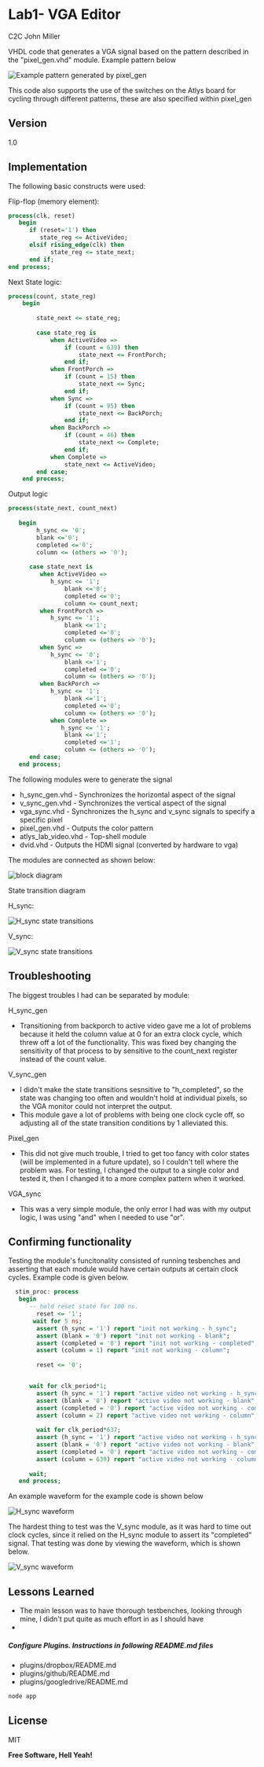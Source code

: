 Lab1- VGA Editor
=========

C2C John Miller

VHDL code that generates a VGA signal based on the pattern described in the "pixel_gen.vhd" module. Example pattern below

![Example pattern generated by pixel_gen](example_pattern.jpg)


This code also supports the use of the switches on the Atlys board for cycling through different patterns, these are also specified within pixel_gen 

Version
----

1.0

Implementation
-----------
The following basic constructs were used:

Flip-flop (memory element):

```Vhdl
process(clk, reset)
   begin
      if (reset='1') then
         state_reg <= ActiveVideo;
      elsif rising_edge(clk) then
        	state_reg <= state_next;
      end if;
end process;
```

Next State logic:

```Vhdl
process(count, state_reg)
    begin
		
		state_next <= state_reg;
	
		case state_reg is
			when ActiveVideo =>
				if (count = 639) then
					state_next <= FrontPorch;
				end if;
			when FrontPorch =>
				if (count = 15) then
					state_next <= Sync;
				end if;
			when Sync =>
				if (count = 95) then
					state_next <= BackPorch;
				end if;
			when BackPorch =>
				if (count = 46) then
					state_next <= Complete;
				end if;
			when Complete =>
				state_next <= ActiveVideo;	
		end case;
	end process;

```
Output logic

```Vhdl
process(state_next, count_next)
    
   begin
		h_sync <= '0';
		blank <='0';
		completed <='0';
		column <= (others => '0');
       
      case state_next is
         when ActiveVideo =>
            h_sync <= '1';
				blank <='0';
				completed <='0';
				column <= count_next;
         when FrontPorch =>
            h_sync <= '1';
				blank <='1';
				completed <='0';
				column <= (others => '0');
         when Sync =>
            h_sync <= '0';
				blank <='1';
				completed <='0';
				column <= (others => '0');
         when BackPorch =>
            h_sync <= '1';
				blank <='1';
				completed <='0';
				column <= (others => '0');
			when Complete =>
			   h_sync <= '1';
				blank <='1';
				completed <='1';
				column <= (others => '0');
      end case;
   end process;
```

The following modules were to generate the signal
* h_sync_gen.vhd - Synchronizes the horizontal aspect of the signal
* v_sync_gen.vhd - Synchronizes the vertical aspect of the signal
* vga_sync.vhd - Synchronizes the h_sync and v_sync signals to specify a specific pixel 
* pixel_gen.vhd - Outputs the color pattern
* atlys_lab_video.vhd - Top-shell module
* dvid.vhd - Outputs the HDMI signal (converted by hardware to vga)

The modules are connected as shown below:

![block diagram](block_diagram.jpg)

State transition diagram

H_sync:

 ![H_sync state transitions](h_sync_state.jpg)

V_sync:

![V_sync state transitions](v_sync_state.jpg)


Troubleshooting
--------------

The biggest troubles I had can be separated by module:

H_sync_gen

-   Transitioning from backporch to active video gave me a lot of problems because it held the column value at 0 for an extra clock cycle, which threw off a lot of the functionality. This was fixed bey changing the sensitivity of that process to by sensitive to the count_next register instead of the count value.

V_sync_gen
- I didn't make the state transitions sesnsitive to "h_completed", so the state was changing too often and wouldn't hold at individual pixels, so the VGA monitor could not interpret the output. 
- This module gave a lot of problems with being one clock cycle off, so adjusting all of the state transition conditions by 1 alleviated this.

Pixel_gen

- This did not give much trouble, I tried to get too fancy with color states (will be implemented in a future update), so I couldn't tell where the problem was. For testing, I changed the output to a single color and tested it, then I changed it to a more complex pattern when it worked.

VGA_sync
- This was a very simple module, the only error I had was with my output logic, I was using "and" when I needed to use  "or".

Confirming functionality
--------------

Testing the module's funcitonality consisted of running tesbenches and asserting that each module would have certain outputs at certain clock cycles. Example code is given below.

```VHDL
  stim_proc: process
   begin    	
      -- hold reset state for 100 ns.
		reset <= '1';
	   wait for 5 ns;	
		assert (h_sync = '1') report "init not working - h_sync";
		assert (blank = '0') report "init not working - blank";
		assert (completed = '0') report "init not working - completed";
		assert (column = 1) report "init not working - column";
  
		reset <= '0';


      wait for clk_period*1;
		assert (h_sync = '1') report "active video not working - h_sync";
		assert (blank = '0') report "active video not working - blank";
		assert (completed = '0') report "active video not working - completed";
		assert (column = 2) report "active video not working - column";
		
		wait for clk_period*637;
		assert (h_sync = '1') report "active video not working - h_sync";
		assert (blank = '0') report "active video not working - blank";
		assert (completed = '0') report "active video not working - completed";
		assert (column = 639) report "active video not working - column";
		
      wait;
   end process;

```
An example waveform for the example code is shown below

![H_sync waveform](h_sync_waveform.jpg)

The hardest thing to test was the V_sync module, as it was hard to time out clock cycles, since it relied on the H_sync module to assert its "completed" signal. That testing was done by viewing the waveform, which is shown below.

![V_sync waveform](v_sync_waveform.jpg)

Lessons Learned
---

* The main lesson was to have thorough testbenches, looking through mine, I didn't put quite as much effort in as I should have
* 




##### Configure Plugins. Instructions in following README.md files

* plugins/dropbox/README.md
* plugins/github/README.md
* plugins/googledrive/README.md

```sh
node app
```


License
----

MIT


**Free Software, Hell Yeah!**

[john gruber]:http://daringfireball.net/
[@thomasfuchs]:http://twitter.com/thomasfuchs
[1]:http://daringfireball.net/projects/markdown/
[marked]:https://github.com/chjj/marked
[Ace Editor]:http://ace.ajax.org
[node.js]:http://nodejs.org
[Twitter Bootstrap]:http://twitter.github.com/bootstrap/
[keymaster.js]:https://github.com/madrobby/keymaster
[jQuery]:http://jquery.com
[@tjholowaychuk]:http://twitter.com/tjholowaychuk
[express]:http://expressjs.com

    

